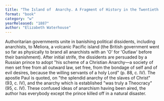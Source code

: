 ```yaml
---
title: "The Island of  Anarchy. A Fragment of History in the Twentieth Century"
format: "book"
category: "w"
yearReleased: "1887"
author: "Elizabeth Waterhouse"
---
```

Authoritarian governments unite in banishing political dissidents, including anarchists, to Meliora, a volcanic Pacific island (the British government went so far as physically to brand all anarchists with an 'O' for 'Outlaw' before their banishment). After initial strife, the dissidents are persuaded by a Russian prince to adopt  "his scheme of a Christian Anarchy—a society of men set free from all outward law, set free, from the bondage of self and of evil desires, because the willing servants of a holy Lord" (p. 88, c. IV). The apostle Paul is quoted, on  "the splendid anarchy of the slaves of Christ" (93, c. IV), and the anarchy which is established "was truly a Theocracy" (95, c. IV). These confused ideas of anarchism having been aired, the author has everybody except the prince killed off in a natural disaster.